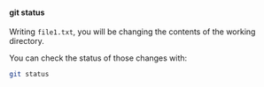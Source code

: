 #### git status

Writing `file1.txt`, you will be changing the contents of the working directory.

You can check the status of those changes with:

```sh
git status
```
